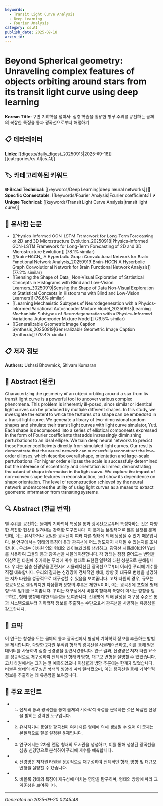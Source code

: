 ```yaml
---
keywords:
  - Transit Light Curve Analysis
  - Deep Learning
  - Fourier Analysis
category: cs.AI
publish_date: 2025-09-18
arxiv_id:
---
```


<!-- KEYWORD_LINKING_METADATA:
{
  "processed_timestamp": "2025-09-22 22:37:13.822405",
  "vocabulary_version": "1.0",
  "selected_keywords": [
    "Transit Light Curve Analysis",
    "Deep Learning",
    "Fourier Analysis"
  ],
  "rejected_keywords": [
    "Shape Reconstruction"
  ],
  "similarity_scores": {
    "Transit Light Curve Analysis": 0.8,
    "Deep Learning": 0.85,
    "Fourier Analysis": 0.78
  },
  "extraction_method": "AI_prompt_based",
  "budget_applied": true
}
-->

# Beyond Spherical geometry: Unraveling complex features of objects orbiting around stars from its transit light curve using deep learning

**Korean Title:** 구면 기하학을 넘어서: 심층 학습을 활용한 항성 주위를 공전하는 물체의 복잡한 특징을 통과 광곡선으로부터 해명하기

## 📋 메타데이터

**Links**: [[digests/daily_digest_20250918|2025-09-18]]     [[categories/cs.AI|cs.AI]]

## 🏷️ 카테고리화된 키워드
**🌐 Broad Technical**: [[keywords/Deep Learning|deep neural networks]]
**🔗 Specific Connectable**: [[keywords/Fourier Analysis|Fourier coefficients]]
**⚡ Unique Technical**: [[keywords/Transit Light Curve Analysis|transit light curve]]

## 🔗 유사한 논문
- [[Physics-Informed GCN-LSTM Framework for Long-Term Forecasting of 2D and 3D Microstructure Evolution_20250918|Physics-Informed GCN-LSTM Framework for Long-Term Forecasting of 2D and 3D Microstructure Evolution]] (78.1% similar)
- [[Brain-HGCN_ A Hyperbolic Graph Convolutional Network for Brain Functional Network Analysis_20250919|Brain-HGCN A Hyperbolic Graph Convolutional Network for Brain Functional Network Analysis]] (77.2% similar)
- [[Sensing the Shape of Data_ Non-Visual Exploration of Statistical Concepts in Histograms with Blind and Low-Vision Learners_20250919|Sensing the Shape of Data Non-Visual Exploration of Statistical Concepts in Histograms with Blind and Low-Vision Learners]] (76.6% similar)
- [[Learning Mechanistic Subtypes of Neurodegeneration with a Physics-Informed Variational Autoencoder Mixture Model_20250918|Learning Mechanistic Subtypes of Neurodegeneration with a Physics-Informed Variational Autoencoder Mixture Model]] (76.5% similar)
- [[Generalizable Geometric Image Caption Synthesis_20250919|Generalizable Geometric Image Caption Synthesis]] (76.4% similar)

## 📋 저자 정보

**Authors:** Ushasi Bhowmick, Shivam Kumaran

## 📄 Abstract (원문)

Characterizing the geometry of an object orbiting around a star from its
transit light curve is a powerful tool to uncover various complex phenomena.
This problem is inherently ill-posed, since similar or identical light curves
can be produced by multiple different shapes. In this study, we investigate the
extent to which the features of a shape can be embedded in a transit light
curve. We generate a library of two-dimensional random shapes and simulate
their transit light curves with light curve simulator, Yuti. Each shape is
decomposed into a series of elliptical components expressed in the form of
Fourier coefficients that adds increasingly diminishing perturbations to an
ideal ellipse. We train deep neural networks to predict these Fourier
coefficients directly from simulated light curves. Our results demonstrate that
the neural network can successfully reconstruct the low-order ellipses, which
describe overall shape, orientation and large-scale perturbations. For higher
order ellipses the scale is successfully determined but the inference of
eccentricity and orientation is limited, demonstrating the extent of shape
information in the light curve. We explore the impact of non-convex shape
features in reconstruction, and show its dependence on shape orientation. The
level of reconstruction achieved by the neural network underscores the utility
of using light curves as a means to extract geometric information from
transiting systems.

## 🔍 Abstract (한글 번역)

별 주위를 공전하는 물체의 기하학적 특성을 통과 광곡선으로부터 특성화하는 것은 다양한 복잡한 현상을 밝혀내는 강력한 도구입니다. 이 문제는 본질적으로 잘못 설정된 문제인데, 이는 유사하거나 동일한 광곡선이 여러 다른 형태에 의해 생성될 수 있기 때문입니다. 본 연구에서는 형태의 특징이 통과 광곡선에 어느 정도까지 내재될 수 있는지를 조사합니다. 우리는 이차원 임의 형태의 라이브러리를 생성하고, 광곡선 시뮬레이터인 Yuti를 사용하여 그들의 통과 광곡선을 시뮬레이션합니다. 각 형태는 점점 줄어드는 변형을 이상적인 타원에 추가하는 푸리에 계수 형태로 표현된 일련의 타원 성분으로 분해됩니다. 우리는 심층 신경망을 훈련시켜 시뮬레이션된 광곡선으로부터 이러한 푸리에 계수를 직접 예측합니다. 우리의 결과는 신경망이 전체적인 형태, 방향 및 대규모 변형을 설명하는 저차 타원을 성공적으로 재구성할 수 있음을 보여줍니다. 고차 타원의 경우, 규모는 성공적으로 결정되지만 이심률과 방향의 추론은 제한적이며, 이는 광곡선에 포함된 형태 정보의 범위를 보여줍니다. 우리는 재구성에서 비볼록 형태의 특징이 미치는 영향을 탐구하고, 형태 방향에 대한 의존성을 보여줍니다. 신경망에 의해 달성된 재구성 수준은 통과 시스템으로부터 기하학적 정보를 추출하는 수단으로서 광곡선을 사용하는 유용성을 강조합니다.

## 📝 요약

이 연구는 항성을 도는 물체의 통과 광곡선에서 형상의 기하학적 정보를 추출하는 방법을 제시합니다. 다양한 2차원 무작위 형태의 광곡선을 시뮬레이션하고, 이를 통해 얻은 데이터를 사용하여 심층 신경망을 훈련시켰습니다. 연구 결과, 신경망은 저차 타원 요소를 성공적으로 재구성하여 전체적인 형태와 방향, 대규모 변형을 설명할 수 있었습니다. 고차 타원에서는 크기는 잘 예측되었으나 이심률과 방향 추론에는 한계가 있었습니다. 비볼록 형태의 재구성은 형태의 방향에 따라 달라졌으며, 이는 광곡선을 통해 기하학적 정보를 추출하는 데 유용함을 보여줍니다.

## 🎯 주요 포인트

- 1. 천체의 통과 광곡선을 통해 물체의 기하학적 특성을 분석하는 것은 복잡한 현상을 밝히는 강력한 도구입니다.

- 2. 유사하거나 동일한 광곡선이 여러 다른 형태에 의해 생성될 수 있어 이 문제는 본질적으로 잘못 설정된 문제입니다.

- 3. 연구에서는 2차원 랜덤 형태의 도서관을 생성하고, 이를 통해 생성된 광곡선을 심층 신경망으로 분석하여 푸리에 계수를 예측합니다.

- 4. 신경망은 저차원 타원을 성공적으로 재구성하여 전체적인 형태, 방향 및 대규모 변형을 설명할 수 있습니다.

- 5. 비볼록 형태의 특징이 재구성에 미치는 영향을 탐구하며, 형태의 방향에 따라 그 의존성을 보여줍니다.

---

*Generated on 2025-09-20 02:45:48*